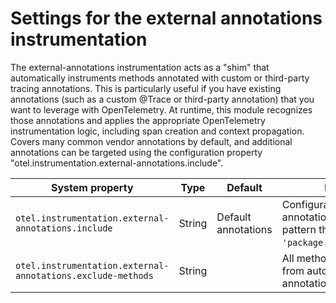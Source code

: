 # Settings for the external annotations instrumentation

The external-annotations instrumentation acts as a "shim" that automatically instruments methods
annotated with custom or third-party tracing annotations. This is particularly useful if you have
existing annotations (such as a custom @Trace or third-party annotation) that you want to leverage
with OpenTelemetry. At runtime, this module recognizes those annotations and applies the appropriate
OpenTelemetry instrumentation logic, including span creation and context propagation. Covers many
common vendor annotations by default, and additional annotations can be targeted using the
configuration property "otel.instrumentation.external-annotations.include".

| System property                                             | Type   | Default             | Description                                                                                               |
|-------------------------------------------------------------|--------|---------------------|-----------------------------------------------------------------------------------------------------------|
| `otel.instrumentation.external-annotations.include`         | String | Default annotations | Configuration for trace annotations, in the form of a pattern that matches `'package.Annotation$Name;*'`. |
| `otel.instrumentation.external-annotations.exclude-methods` | String |                     | All methods to be excluded from auto-instrumentation by annotation-based advices.                         |
